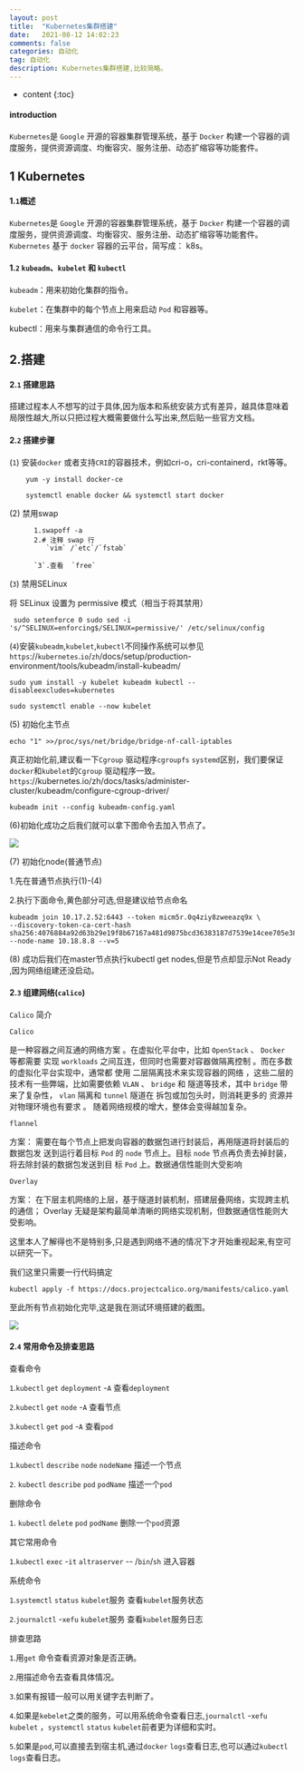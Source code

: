 ```yaml
---
layout: post
title:  "Kubernetes集群搭建"
date:   2021-08-12 14:02:23
comments: false
categories: 自动化
tag: 自动化
description: Kubernetes集群搭建,比较简略。                                                        
---
```

* content
{:toc}
#### introduction

`Kubernetes`是 `Google` 开源的容器集群管理系统，基于 `Docker` 构建一个容器的调度服务，提供资源调度、均衡容灾、服务注册、动态扩缩容等功能套件。 

## 1 Kubernetes

#### 1.`1`概述

`Kubernetes`是 `Google` 开源的容器集群管理系统，基于 `Docker` 构建一个容器的调度服务，提供资源调度、均衡容灾、服务注册、动态扩缩容等功能套件。 `Kubernetes` 基于 `docker` 容器的云平台，简写成： k8s。

#### 1.`2` `kubeadm`、`kubelet` 和 `kubectl`

`kubeadm`：用来初始化集群的指令。

`kubelet`：在集群中的每个节点上用来启动 `Pod` 和容器等。

kubectl：用来与集群通信的命令行工具。

## 2.搭建

#### 2.`1` 搭建思路

搭建过程本人不想写的过于具体,因为版本和系统安装方式有差异，越具体意味着局限性越大,所以只把过程大概需要做什么写出来,然后贴一些官方文档。

#### 2.`2` 搭建步骤

(`1`) 安装`docker` 或者支持`CRI`的容器技术，例如cri-o，cri-containerd，rkt等等。

```
    yum -y install docker-ce

    systemctl enable docker && systemctl start docker
```

(2) 禁用swap

```
      1.swapoff -a
      2.# 注释 swap 行
         `vim` /`etc`/`fstab`

      `3`.查看  `free`
```

(`3`) 禁用SELinux

 将 SELinux 设置为 permissive 模式（相当于将其禁用）
 
```
 sudo setenforce 0 sudo sed -i 's/^SELINUX=enforcing$/SELINUX=permissive/' /etc/selinux/config
```

(`4`)安装`kubeadm`,`kubelet`,`kubectl`不同操作系统可以参见`https`://`kubernetes`.`io`/`zh`/docs/setup/production-environment/tools/kubeadm/install-kubeadm/

```
sudo yum install -y kubelet kubeadm kubectl --disableexcludes=kubernetes

sudo systemctl enable --now kubelet
```

(5) 初始化主节点

```
echo "1" >>/proc/sys/net/bridge/bridge-nf-call-iptables 
```

真正初始化前,建议看一下`Cgroup` 驱动程序`cgroupfs` `systemd`区别，我们要保证`docker`和`kubelet`的`Cgroup` 驱动程序一致。`https`://kubernetes.io/zh/docs/tasks/administer-cluster/kubeadm/configure-cgroup-driver/

```
kubeadm init --config kubeadm-config.yaml
```

(6)初始化成功之后我们就可以拿下图命令去加入节点了。

![](https://bo07997.github.io/myBlog/styles/images/Blog/Kubernetes集群搭建/1.png)


(7) 初始化node(普通节点)

  1.先在普通节点执行(1)-(4)

  2.执行下面命令,黄色部分可选,但是建议给节点命名

```
kubeadm join 10.17.2.52:6443 --token micm5r.0q4ziy8zweeazq9x \
--discovery-token-ca-cert-hash sha256:4076884a92d63b29e19f8b67167a481d9875bcd36383187d7539e14cee705e38 --node-name 10.18.8.8 --v=5
```

(8) 成功后我们在master节点执行kubectl get nodes,但是节点却显示Not Ready ,因为网络组建还没启动。

#### 2.`3` 组建网络(`calico`)

`Calico` 简介

`Calico`

是一种容器之间互通的网络方案 。在虚拟化平台中，比如 `OpenStack` 、 `Docker` 等都需要
实现 `workloads` 之间互连，但同时也需要对容器做隔离控制 。而在多数的虚拟化平台实现中，通常都
使用 二层隔离技术来实现容器的网络 ，这些二层的技术有一些弊端，比如需要依赖 `VLAN` 、 `bridge` 和
隧道等技术，其中 `bridge` 带来了复杂性， `vlan` 隔离和 `tunnel` 隧道在 拆包或加包头时，则消耗更多的
资源并对物理环境也有要求 。 随着网络规模的增大，整体会变得越加复杂。

`flannel`

方案： 需要在每个节点上把发向容器的数据包进行封装后，再用隧道将封装后的数据包发
送到运行着目标 `Pod` 的 `node` 节点上。目标 `node` 节点再负责去掉封装，将去除封装的数据包发送到目
标 `Pod` 上。数据通信性能则大受影响

`Overlay`

方案： 在下层主机网络的上层，基于隧道封装机制，搭建层叠网络，实现跨主机的通信；
Overlay 无疑是架构最简单清晰的网络实现机制，但数据通信性能则大受影响。


这里本人了解得也不是特别多,只是遇到网络不通的情况下才开始重视起来,有空可以研究一下。



我们这里只需要一行代码搞定

```
kubectl apply -f https://docs.projectcalico.org/manifests/calico.yaml
```

至此所有节点初始化完毕,这是我在测试环境搭建的截图。

![](https://bo07997.github.io/myBlog/styles/images/Blog/Kubernetes集群搭建/2.png)


#### 2.`4` 常用命令及排查思路

查看命令

  `1`.`kubectl` `get` `deployment` -`A`       查看`deployment` 



  `2`.`kubectl` `get` `node` -`A`       查看节点

  `3`.`kubectl` `get` `pod` -`A`       查看`pod`



描述命令

  `1`.`kubectl` `describe`  `node` `nodeName`  描述一个节点

  `2`. `kubectl` `describe`  `pod` `podName`  描述一个`pod`



删除命令

  `1`. `kubectl` `delete` `pod` `podName`  删除一个`pod`资源



其它常用命令

  `1`.`kubectl` `exec` -`it` `altraserver` -- /`bin`/`sh`  进入容器

 

系统命令

  `1`.`systemctl` `status` `kubelet`服务    查看`kubelet`服务状态

  `2`.`journalctl` -`xefu` `kubelet`服务  查看`kubelet`服务日志



排查思路

`1`.用`get` 命令查看资源对象是否正确。

`2`.用描述命令去查看具体情况。

`3`.如果有报错一般可以用关键字去判断了。

`4`.如果是`kebelet`之类的服务，可以用系统命令查看日志,`journalctl` -`xefu` `kubelet` ，`systemctl` `status` `kubelet`前者更为详细和实时。

`5`.如果是`pod`,可以直接去到宿主机,通过`docker` `logs`查看日志,也可以通过`kubectl` `logs`查看日志。
